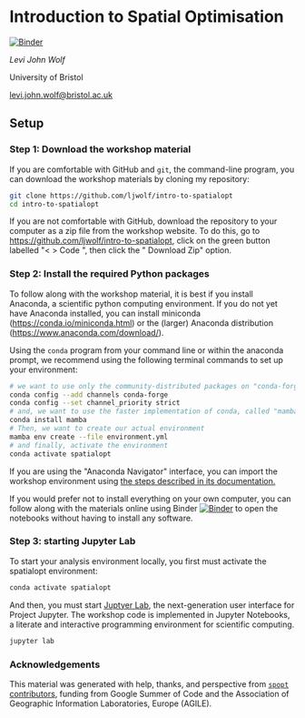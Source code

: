 # Introduction to Spatial Optimisation
[![Binder](https://mybinder.org/badge_logo.svg)](https://mybinder.org/v2/gh/ljwolf/agile-2023-spatialopt/HEAD)

*Levi John Wolf*

University of Bristol 

levi.john.wolf@bristol.ac.uk

## Setup

### Step 1: Download the workshop material

If you are comfortable with GitHub and `git`, the command-line program, you can download the workshop materials by cloning my repository:

```sh
git clone https://github.com/ljwolf/intro-to-spatialopt
cd intro-to-spatialopt
```

If you are not comfortable with GitHub, download the repository to your computer as a zip file from the workshop website. To do this, go to <https://github.com/ljwolf/intro-to-spatialopt>, click on the green button labelled "< > Code <i class="fa-regular fa-angle-down"></i>", then click the "<i class="fa-regular fa-file-zipper"></i> Download Zip" option. 

### Step 2: Install the required Python packages

To follow along with the workshop material, it is best if you install Anaconda, a scientific python computing environment. If you do not yet have Anaconda installed, you can install miniconda
(<https://conda.io/miniconda.html>) or the (larger) Anaconda distribution (<https://www.anaconda.com/download/>). 

Using the `conda` program from your command line or within the anaconda prompt, we recommend using the following terminal commands to set up your environment: 

```bash
# we want to use only the community-distributed packages on "conda-forge" 
conda config --add channels conda-forge
conda config --set channel_priority strict
# and, we want to use the faster implementation of conda, called "mamba"
conda install mamba
# Then, we want to create our actual environment
mamba env create --file environment.yml
# and finally, activate the environment
conda activate spatialopt
```

If you are using the "Anaconda Navigator" interface, you can import the workshop environment using [the steps described in its documentation.](https://docs.anaconda.com/free/navigator/tutorials/manage-environments/#importing-an-environment)

If you would prefer not to install everything on your own computer, you can follow along with the materials online using Binder [![Binder](https://mybinder.org/badge_logo.svg)](https://mybinder.org/v2/gh/ljwolf/agile-2023-spatialopt/main?urlpath=lab/) to open the notebooks without having to install any software. 

### Step 3: starting Jupyter Lab

To start your analysis environment locally, you first must activate the spatialopt environment: 
```bash
conda activate spatialopt
```

And then, you must start [Juptyer Lab](https://jupyterlab.readthedocs.io/en/stable/), the next-generation user interface for Project Jupyter. The workshop code is implemented in Jupyter Notebooks, a literate and interactive programming environment for scientific computing.

```bash
jupyter lab
```
### Acknowledgements

This material was generated with help, thanks, and perspective from [`spopt` contributors](https://github.com/pysal/spopt/graphs/contributors), funding from Google Summer of Code and the Association of Geographic Information Laboratories, Europe (AGILE). 

